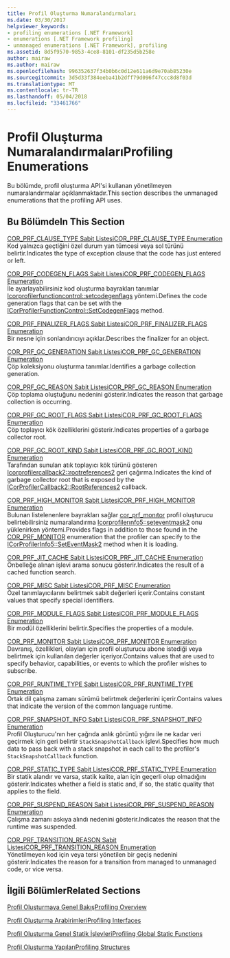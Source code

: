 ```yaml
---
title: Profil Oluşturma Numaralandırmaları
ms.date: 03/30/2017
helpviewer_keywords:
- profiling enumerations [.NET Framework]
- enumerations [.NET Framework profiling]
- unmanaged enumerations [.NET Framework], profiling
ms.assetid: 8d5f9570-9853-4ce8-8101-df235d5b258e
author: mairaw
ms.author: mairaw
ms.openlocfilehash: 996352637f34b0b6c0d12e611a6d9e70ab85230e
ms.sourcegitcommit: 3d5d33f384eeba41b2dff79d096f47ccc8d8f03d
ms.translationtype: MT
ms.contentlocale: tr-TR
ms.lasthandoff: 05/04/2018
ms.locfileid: "33461766"
---
```

# <a name="profiling-enumerations"></a><span data-ttu-id="c6a41-102">Profil Oluşturma Numaralandırmaları</span><span class="sxs-lookup"><span data-stu-id="c6a41-102">Profiling Enumerations</span></span>
<span data-ttu-id="c6a41-103">Bu bölümde, profil oluşturma API'si kullanan yönetilmeyen numaralandırmalar açıklanmaktadır.</span><span class="sxs-lookup"><span data-stu-id="c6a41-103">This section describes the unmanaged enumerations that the profiling API uses.</span></span>  
  
## <a name="in-this-section"></a><span data-ttu-id="c6a41-104">Bu Bölümde</span><span class="sxs-lookup"><span data-stu-id="c6a41-104">In This Section</span></span>  
 [<span data-ttu-id="c6a41-105">COR_PRF_CLAUSE_TYPE Sabit Listesi</span><span class="sxs-lookup"><span data-stu-id="c6a41-105">COR_PRF_CLAUSE_TYPE Enumeration</span></span>](../../../../docs/framework/unmanaged-api/profiling/cor-prf-clause-type-enumeration.md)  
 <span data-ttu-id="c6a41-106">Kod yalnızca geçtiğini özel durum yan tümcesi veya sol türünü belirtir.</span><span class="sxs-lookup"><span data-stu-id="c6a41-106">Indicates the type of exception clause that the code has just entered or left.</span></span>  
  
 [<span data-ttu-id="c6a41-107">COR_PRF_CODEGEN_FLAGS Sabit Listesi</span><span class="sxs-lookup"><span data-stu-id="c6a41-107">COR_PRF_CODEGEN_FLAGS Enumeration</span></span>](../../../../docs/framework/unmanaged-api/profiling/cor-prf-codegen-flags-enumeration.md)  
 <span data-ttu-id="c6a41-108">İle ayarlayabilirsiniz kod oluşturma bayrakları tanımlar [Icorprofilerfunctioncontrol::setcodegenflags](../../../../docs/framework/unmanaged-api/profiling/icorprofilerfunctioncontrol-setcodegenflags-method.md) yöntemi.</span><span class="sxs-lookup"><span data-stu-id="c6a41-108">Defines the code generation flags that can be set with the [ICorProfilerFunctionControl::SetCodegenFlags](../../../../docs/framework/unmanaged-api/profiling/icorprofilerfunctioncontrol-setcodegenflags-method.md) method.</span></span>  
  
 [<span data-ttu-id="c6a41-109">COR_PRF_FINALIZER_FLAGS Sabit Listesi</span><span class="sxs-lookup"><span data-stu-id="c6a41-109">COR_PRF_FINALIZER_FLAGS Enumeration</span></span>](../../../../docs/framework/unmanaged-api/profiling/cor-prf-finalizer-flags-enumeration.md)  
 <span data-ttu-id="c6a41-110">Bir nesne için sonlandırıcıyı açıklar.</span><span class="sxs-lookup"><span data-stu-id="c6a41-110">Describes the finalizer for an object.</span></span>  
  
 [<span data-ttu-id="c6a41-111">COR_PRF_GC_GENERATION Sabit Listesi</span><span class="sxs-lookup"><span data-stu-id="c6a41-111">COR_PRF_GC_GENERATION Enumeration</span></span>](../../../../docs/framework/unmanaged-api/profiling/cor-prf-gc-generation-enumeration.md)  
 <span data-ttu-id="c6a41-112">Çöp koleksiyonu oluşturma tanımlar.</span><span class="sxs-lookup"><span data-stu-id="c6a41-112">Identifies a garbage collection generation.</span></span>  
  
 [<span data-ttu-id="c6a41-113">COR_PRF_GC_REASON Sabit Listesi</span><span class="sxs-lookup"><span data-stu-id="c6a41-113">COR_PRF_GC_REASON Enumeration</span></span>](../../../../docs/framework/unmanaged-api/profiling/cor-prf-gc-reason-enumeration.md)  
 <span data-ttu-id="c6a41-114">Çöp toplama oluştuğunu nedenini gösterir.</span><span class="sxs-lookup"><span data-stu-id="c6a41-114">Indicates the reason that garbage collection is occurring.</span></span>  
  
 [<span data-ttu-id="c6a41-115">COR_PRF_GC_ROOT_FLAGS Sabit Listesi</span><span class="sxs-lookup"><span data-stu-id="c6a41-115">COR_PRF_GC_ROOT_FLAGS Enumeration</span></span>](../../../../docs/framework/unmanaged-api/profiling/cor-prf-gc-root-flags-enumeration.md)  
 <span data-ttu-id="c6a41-116">Çöp toplayıcı kök özelliklerini gösterir.</span><span class="sxs-lookup"><span data-stu-id="c6a41-116">Indicates properties of a garbage collector root.</span></span>  
  
 [<span data-ttu-id="c6a41-117">COR_PRF_GC_ROOT_KIND Sabit Listesi</span><span class="sxs-lookup"><span data-stu-id="c6a41-117">COR_PRF_GC_ROOT_KIND Enumeration</span></span>](../../../../docs/framework/unmanaged-api/profiling/cor-prf-gc-root-kind-enumeration.md)  
 <span data-ttu-id="c6a41-118">Tarafından sunulan atık toplayıcı kök türünü gösteren [Icorprofilercallback2::rootreferences2](../../../../docs/framework/unmanaged-api/profiling/icorprofilercallback2-rootreferences2-method.md) geri çağırma.</span><span class="sxs-lookup"><span data-stu-id="c6a41-118">Indicates the kind of garbage collector root that is exposed by the [ICorProfilerCallback2::RootReferences2](../../../../docs/framework/unmanaged-api/profiling/icorprofilercallback2-rootreferences2-method.md) callback.</span></span>  
  
 [<span data-ttu-id="c6a41-119">COR_PRF_HIGH_MONITOR Sabit Listesi</span><span class="sxs-lookup"><span data-stu-id="c6a41-119">COR_PRF_HIGH_MONITOR Enumeration</span></span>](../../../../docs/framework/unmanaged-api/profiling/cor-prf-high-monitor-enumeration.md)  
 <span data-ttu-id="c6a41-120">Bulunan listelenenlere bayrakları sağlar [cor_prf_monıtor](../../../../docs/framework/unmanaged-api/profiling/cor-prf-monitor-enumeration.md) profil oluşturucu belirtebilirsiniz numaralandırma [Icorprofilerınfo5::seteventmask2](../../../../docs/framework/unmanaged-api/profiling/icorprofilerinfo5-seteventmask2-method.md) onu yüklenirken yöntemi.</span><span class="sxs-lookup"><span data-stu-id="c6a41-120">Provides flags in addition to those found in the [COR_PRF_MONITOR](../../../../docs/framework/unmanaged-api/profiling/cor-prf-monitor-enumeration.md) enumeration that the profiler can specify to the [ICorProfilerInfo5::SetEventMask2](../../../../docs/framework/unmanaged-api/profiling/icorprofilerinfo5-seteventmask2-method.md) method when it is loading.</span></span>  
  
 [<span data-ttu-id="c6a41-121">COR_PRF_JIT_CACHE Sabit Listesi</span><span class="sxs-lookup"><span data-stu-id="c6a41-121">COR_PRF_JIT_CACHE Enumeration</span></span>](../../../../docs/framework/unmanaged-api/profiling/cor-prf-jit-cache-enumeration.md)  
 <span data-ttu-id="c6a41-122">Önbelleğe alınan işlevi arama sonucu gösterir.</span><span class="sxs-lookup"><span data-stu-id="c6a41-122">Indicates the result of a cached function search.</span></span>  
  
 [<span data-ttu-id="c6a41-123">COR_PRF_MISC Sabit Listesi</span><span class="sxs-lookup"><span data-stu-id="c6a41-123">COR_PRF_MISC Enumeration</span></span>](../../../../docs/framework/unmanaged-api/profiling/cor-prf-misc-enumeration.md)  
 <span data-ttu-id="c6a41-124">Özel tanımlayıcılarını belirtmek sabit değerleri içerir.</span><span class="sxs-lookup"><span data-stu-id="c6a41-124">Contains constant values that specify special identifiers.</span></span>  
  
 [<span data-ttu-id="c6a41-125">COR_PRF_MODULE_FLAGS Sabit Listesi</span><span class="sxs-lookup"><span data-stu-id="c6a41-125">COR_PRF_MODULE_FLAGS Enumeration</span></span>](../../../../docs/framework/unmanaged-api/profiling/cor-prf-module-flags-enumeration.md)  
 <span data-ttu-id="c6a41-126">Bir modül özelliklerini belirtir.</span><span class="sxs-lookup"><span data-stu-id="c6a41-126">Specifies the properties of a module.</span></span>  
  
 [<span data-ttu-id="c6a41-127">COR_PRF_MONITOR Sabit Listesi</span><span class="sxs-lookup"><span data-stu-id="c6a41-127">COR_PRF_MONITOR Enumeration</span></span>](../../../../docs/framework/unmanaged-api/profiling/cor-prf-monitor-enumeration.md)  
 <span data-ttu-id="c6a41-128">Davranış, özellikleri, olayları için profil oluşturucu abone istediği veya belirtmek için kullanılan değerler içeriyor.</span><span class="sxs-lookup"><span data-stu-id="c6a41-128">Contains values that are used to specify behavior, capabilities, or events to which the profiler wishes to subscribe.</span></span>  
  
 [<span data-ttu-id="c6a41-129">COR_PRF_RUNTIME_TYPE Sabit Listesi</span><span class="sxs-lookup"><span data-stu-id="c6a41-129">COR_PRF_RUNTIME_TYPE Enumeration</span></span>](../../../../docs/framework/unmanaged-api/profiling/cor-prf-runtime-type-enumeration.md)  
 <span data-ttu-id="c6a41-130">Ortak dil çalışma zamanı sürümü belirtmek değerlerini içerir.</span><span class="sxs-lookup"><span data-stu-id="c6a41-130">Contains values that indicate the version of the common language runtime.</span></span>  
  
 [<span data-ttu-id="c6a41-131">COR_PRF_SNAPSHOT_INFO Sabit Listesi</span><span class="sxs-lookup"><span data-stu-id="c6a41-131">COR_PRF_SNAPSHOT_INFO Enumeration</span></span>](../../../../docs/framework/unmanaged-api/profiling/cor-prf-snapshot-info-enumeration.md)  
 <span data-ttu-id="c6a41-132">Profil Oluşturucu'nın her çağrıda anlık görüntü yığını ile ne kadar veri geçirmek için geri belirtir `StackSnapshotCallback` işlevi.</span><span class="sxs-lookup"><span data-stu-id="c6a41-132">Specifies how much data to pass back with a stack snapshot in each call to the profiler's `StackSnapshotCallback` function.</span></span>  
  
 [<span data-ttu-id="c6a41-133">COR_PRF_STATIC_TYPE Sabit Listesi</span><span class="sxs-lookup"><span data-stu-id="c6a41-133">COR_PRF_STATIC_TYPE Enumeration</span></span>](../../../../docs/framework/unmanaged-api/profiling/cor-prf-static-type-enumeration.md)  
 <span data-ttu-id="c6a41-134">Bir statik alandır ve varsa, statik kalite, alan için geçerli olup olmadığını gösterir.</span><span class="sxs-lookup"><span data-stu-id="c6a41-134">Indicates whether a field is static and, if so, the static quality that applies to the field.</span></span>  
  
 [<span data-ttu-id="c6a41-135">COR_PRF_SUSPEND_REASON Sabit Listesi</span><span class="sxs-lookup"><span data-stu-id="c6a41-135">COR_PRF_SUSPEND_REASON Enumeration</span></span>](../../../../docs/framework/unmanaged-api/profiling/cor-prf-suspend-reason-enumeration.md)  
 <span data-ttu-id="c6a41-136">Çalışma zamanı askıya alındı nedenini gösterir.</span><span class="sxs-lookup"><span data-stu-id="c6a41-136">Indicates the reason that the runtime was suspended.</span></span>  
  
 [<span data-ttu-id="c6a41-137">COR_PRF_TRANSITION_REASON Sabit Listesi</span><span class="sxs-lookup"><span data-stu-id="c6a41-137">COR_PRF_TRANSITION_REASON Enumeration</span></span>](../../../../docs/framework/unmanaged-api/profiling/cor-prf-transition-reason-enumeration.md)  
 <span data-ttu-id="c6a41-138">Yönetilmeyen kod için veya tersi yönetilen bir geçiş nedenini gösterir.</span><span class="sxs-lookup"><span data-stu-id="c6a41-138">Indicates the reason for a transition from managed to unmanaged code, or vice versa.</span></span>  
  
## <a name="related-sections"></a><span data-ttu-id="c6a41-139">İlgili Bölümler</span><span class="sxs-lookup"><span data-stu-id="c6a41-139">Related Sections</span></span>  
 [<span data-ttu-id="c6a41-140">Profil Oluşturmaya Genel Bakış</span><span class="sxs-lookup"><span data-stu-id="c6a41-140">Profiling Overview</span></span>](../../../../docs/framework/unmanaged-api/profiling/profiling-overview.md)  
  
 [<span data-ttu-id="c6a41-141">Profil Oluşturma Arabirimleri</span><span class="sxs-lookup"><span data-stu-id="c6a41-141">Profiling Interfaces</span></span>](../../../../docs/framework/unmanaged-api/profiling/profiling-interfaces.md)  
  
 [<span data-ttu-id="c6a41-142">Profil Oluşturma Genel Statik İşlevleri</span><span class="sxs-lookup"><span data-stu-id="c6a41-142">Profiling Global Static Functions</span></span>](../../../../docs/framework/unmanaged-api/profiling/profiling-global-static-functions.md)  
  
 [<span data-ttu-id="c6a41-143">Profil Oluşturma Yapıları</span><span class="sxs-lookup"><span data-stu-id="c6a41-143">Profiling Structures</span></span>](../../../../docs/framework/unmanaged-api/profiling/profiling-structures.md)
